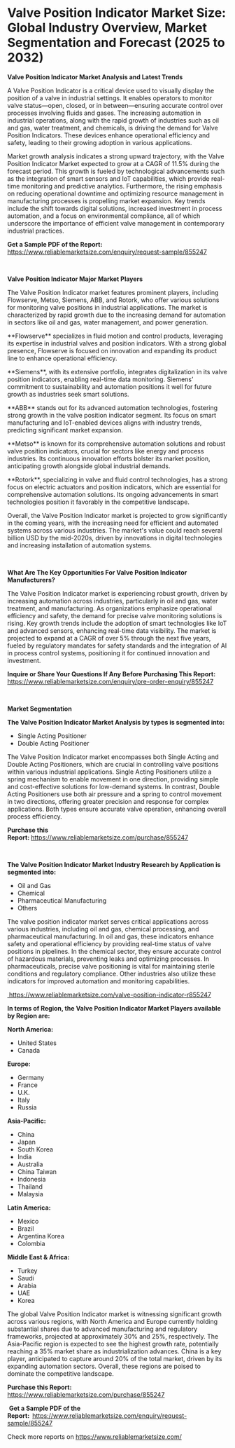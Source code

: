<p><h1>Valve Position Indicator Market Size: Global Industry Overview, Market Segmentation and Forecast (2025 to 2032)</h1></p><p><strong>Valve Position Indicator Market Analysis and Latest Trends</strong></p>
<p><p>A Valve Position Indicator is a critical device used to visually display the position of a valve in industrial settings. It enables operators to monitor valve status—open, closed, or in between—ensuring accurate control over processes involving fluids and gases. The increasing automation in industrial operations, along with the rapid growth of industries such as oil and gas, water treatment, and chemicals, is driving the demand for Valve Position Indicators. These devices enhance operational efficiency and safety, leading to their growing adoption in various applications.</p><p>Market growth analysis indicates a strong upward trajectory, with the Valve Position Indicator Market expected to grow at a CAGR of 11.5% during the forecast period. This growth is fueled by technological advancements such as the integration of smart sensors and IoT capabilities, which provide real-time monitoring and predictive analytics. Furthermore, the rising emphasis on reducing operational downtime and optimizing resource management in manufacturing processes is propelling market expansion. Key trends include the shift towards digital solutions, increased investment in process automation, and a focus on environmental compliance, all of which underscore the importance of efficient valve management in contemporary industrial practices.</p></p>
<p><strong>Get a Sample PDF of the Report:&nbsp;</strong> <a href="https://www.reliablemarketsize.com/enquiry/request-sample/855247?utm_campaign=1836&utm_medium=2&utm_source=Github&utm_content=ia&utm_term=20022025&utm_id=valve-position-indicator">https://www.reliablemarketsize.com/enquiry/request-sample/855247</a></p>
<p>&nbsp;</p>
<p><strong>Valve Position Indicator Major Market Players</strong></p>
<p><p>The Valve Position Indicator market features prominent players, including Flowserve, Metso, Siemens, ABB, and Rotork, who offer various solutions for monitoring valve positions in industrial applications. The market is characterized by rapid growth due to the increasing demand for automation in sectors like oil and gas, water management, and power generation.</p><p>**Flowserve** specializes in fluid motion and control products, leveraging its expertise in industrial valves and position indicators. With a strong global presence, Flowserve is focused on innovation and expanding its product line to enhance operational efficiency.</p><p>**Siemens**, with its extensive portfolio, integrates digitalization in its valve position indicators, enabling real-time data monitoring. Siemens’ commitment to sustainability and automation positions it well for future growth as industries seek smart solutions.</p><p>**ABB** stands out for its advanced automation technologies, fostering strong growth in the valve position indicator segment. Its focus on smart manufacturing and IoT-enabled devices aligns with industry trends, predicting significant market expansion.</p><p>**Metso** is known for its comprehensive automation solutions and robust valve position indicators, crucial for sectors like energy and process industries. Its continuous innovation efforts bolster its market position, anticipating growth alongside global industrial demands.</p><p>**Rotork**, specializing in valve and fluid control technologies, has a strong focus on electric actuators and position indicators, which are essential for comprehensive automation solutions. Its ongoing advancements in smart technologies position it favorably in the competitive landscape.</p><p>Overall, the Valve Position Indicator market is projected to grow significantly in the coming years, with the increasing need for efficient and automated systems across various industries. The market's value could reach several billion USD by the mid-2020s, driven by innovations in digital technologies and increasing installation of automation systems.</p></p>
<p>&nbsp;</p>
<p><strong>What Are The Key Opportunities For Valve Position Indicator Manufacturers?</strong></p>
<p><p>The Valve Position Indicator market is experiencing robust growth, driven by increasing automation across industries, particularly in oil and gas, water treatment, and manufacturing. As organizations emphasize operational efficiency and safety, the demand for precise valve monitoring solutions is rising. Key growth trends include the adoption of smart technologies like IoT and advanced sensors, enhancing real-time data visibility. The market is projected to expand at a CAGR of over 5% through the next five years, fueled by regulatory mandates for safety standards and the integration of AI in process control systems, positioning it for continued innovation and investment.</p></p>
<p><strong>Inquire or Share Your Questions If Any Before Purchasing This Report:</strong> <a href="https://www.reliablemarketsize.com/enquiry/pre-order-enquiry/855247?utm_campaign=1836&utm_medium=2&utm_source=Github&utm_content=ia&utm_term=20022025&utm_id=valve-position-indicator">https://www.reliablemarketsize.com/enquiry/pre-order-enquiry/855247</a></p>
<p>&nbsp;</p>
<p><strong>Market Segmentation</strong></p>
<p><strong>The Valve Position Indicator Market Analysis by types is segmented into:</strong></p>
<p><ul><li>Single Acting Positioner</li><li>Double Acting Positioner</li></ul></p>
<p><p>The Valve Position Indicator market encompasses both Single Acting and Double Acting Positioners, which are crucial in controlling valve positions within various industrial applications. Single Acting Positioners utilize a spring mechanism to enable movement in one direction, providing simple and cost-effective solutions for low-demand systems. In contrast, Double Acting Positioners use both air pressure and a spring to control movement in two directions, offering greater precision and response for complex applications. Both types ensure accurate valve operation, enhancing overall process efficiency.</p></p>
<p><strong>Purchase this Report:&nbsp;</strong><a href="https://www.reliablemarketsize.com/purchase/855247?utm_campaign=1836&utm_medium=2&utm_source=Github&utm_content=ia&utm_term=20022025&utm_id=valve-position-indicator">https://www.reliablemarketsize.com/purchase/855247</a></p>
<p>&nbsp;</p>
<p><strong>The Valve Position Indicator Market Industry Research by Application is segmented into:</strong></p>
<p><ul><li>Oil and Gas</li><li>Chemical</li><li>Pharmaceutical Manufacturing</li><li>Others</li></ul></p>
<p><p>The valve position indicator market serves critical applications across various industries, including oil and gas, chemical processing, and pharmaceutical manufacturing. In oil and gas, these indicators enhance safety and operational efficiency by providing real-time status of valve positions in pipelines. In the chemical sector, they ensure accurate control of hazardous materials, preventing leaks and optimizing processes. In pharmaceuticals, precise valve positioning is vital for maintaining sterile conditions and regulatory compliance. Other industries also utilize these indicators for improved automation and monitoring capabilities.</p></p>
<p><a href="https://www.reliablemarketsize.com/valve-position-indicator-r855247?utm_campaign=1836&utm_medium=2&utm_source=Github&utm_content=ia&utm_term=20022025&utm_id=valve-position-indicator">&nbsp;https://www.reliablemarketsize.com/valve-position-indicator-r855247</a></p>
<p><strong>In terms of Region, the Valve Position Indicator Market Players available by Region are:</strong></p>
<p>
    <p> <strong> North America: </strong>
        <ul>
            <li>United States</li>
            <li>Canada</li>
        </ul>
        </p> 
    <p> <strong> Europe: </strong>
        <ul>
            <li>Germany</li>
            <li>France</li>
            <li>U.K.</li>
            <li>Italy</li>
            <li>Russia</li>
        </ul>
        </p> 
    <p> <strong> Asia-Pacific: </strong>
        <ul>
            <li>China</li>
            <li>Japan</li>
            <li>South Korea</li>
            <li>India</li>
            <li>Australia</li>
            <li>China Taiwan</li>
            <li>Indonesia</li>
            <li>Thailand</li>
            <li>Malaysia</li>
        </ul>
        </p> 
    <p> <strong> Latin America: </strong>
        <ul>
            <li>Mexico</li>
            <li>Brazil</li>
            <li>Argentina Korea</li>
            <li>Colombia</li>
        </ul>
        </p> 
    <p> <strong> Middle East & Africa: </strong>
        <ul>
            <li>Turkey</li>
            <li>Saudi</li>
            <li>Arabia</li>
            <li>UAE</li>
            <li>Korea</li>
        </ul>
    </p>
    </p>
<p><p>The global Valve Position Indicator market is witnessing significant growth across various regions, with North America and Europe currently holding substantial shares due to advanced manufacturing and regulatory frameworks, projected at approximately 30% and 25%, respectively. The Asia-Pacific region is expected to see the highest growth rate, potentially reaching a 35% market share as industrialization advances. China is a key player, anticipated to capture around 20% of the total market, driven by its expanding automation sectors. Overall, these regions are poised to dominate the competitive landscape.</p></p>
<p><strong>Purchase this Report: </strong><a href="https://www.reliablemarketsize.com/purchase/855247?utm_campaign=1836&utm_medium=2&utm_source=Github&utm_content=ia&utm_term=20022025&utm_id=valve-position-indicator">https://www.reliablemarketsize.com/purchase/855247</a></p>
<p>&nbsp;<strong>Get a Sample PDF of the Report:&nbsp;&nbsp;</strong><a href="https://www.reliablemarketsize.com/enquiry/request-sample/855247?utm_campaign=1836&utm_medium=2&utm_source=Github&utm_content=ia&utm_term=20022025&utm_id=valve-position-indicator">https://www.reliablemarketsize.com/enquiry/request-sample/855247</a></p>
<p><strong></strong></p>
<p>Check more reports on <a href="https://www.reliablemarketsize.com/?utm_campaign=1836&utm_medium=2&utm_source=Github&utm_content=ia&utm_term=20022025&utm_id=valve-position-indicator">https://www.reliablemarketsize.com/</a></p>